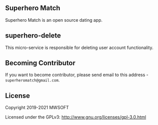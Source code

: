 ## Superhero Match
Superhero Match is an open source dating app.

## superhero-delete
This micro-service is responsible for deleting user account functionality. 

## Becoming Contributor
If you want to become contributor, please send email to this address - `superheromatch@gmail.com`.

## License
Copyright 2019-2021 MWSOFT

Licensed under the GPLv3: http://www.gnu.org/licenses/gpl-3.0.html